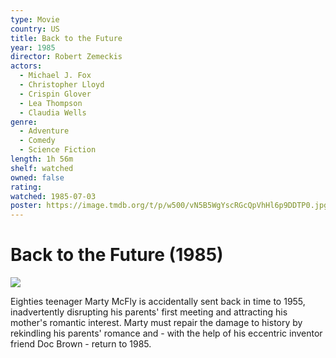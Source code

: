 ```yaml
---
type: Movie
country: US
title: Back to the Future
year: 1985
director: Robert Zemeckis
actors:
  - Michael J. Fox
  - Christopher Lloyd
  - Crispin Glover
  - Lea Thompson
  - Claudia Wells
genre:
  - Adventure
  - Comedy
  - Science Fiction
length: 1h 56m
shelf: watched
owned: false
rating:
watched: 1985-07-03
poster: https://image.tmdb.org/t/p/w500/vN5B5WgYscRGcQpVhHl6p9DDTP0.jpg
---
```


# Back to the Future (1985)

![](https://image.tmdb.org/t/p/w500/vN5B5WgYscRGcQpVhHl6p9DDTP0.jpg)

Eighties teenager Marty McFly is accidentally sent back in time to 1955, inadvertently disrupting his parents' first meeting and attracting his mother's romantic interest. Marty must repair the damage to history by rekindling his parents' romance and - with the help of his eccentric inventor friend Doc Brown - return to 1985.